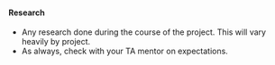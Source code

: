 #### Research
- Any research done during the course of the project. This will vary heavily by project.
- As always, check with your TA mentor on expectations.
